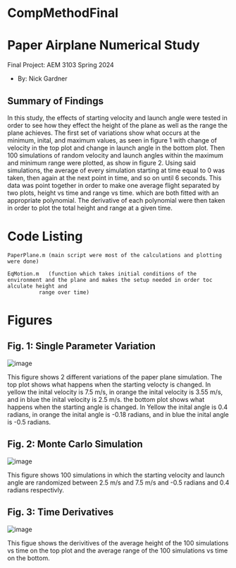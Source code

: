 # CompMethodFinal
# Paper Airplane Numerical Study
  Final Project: AEM 3103 Spring 2024

  - By: Nick Gardner

  ## Summary of Findings

 In this study, the effects of starting velocity and launch angle were tested in order to see how they effect the height of the plane as well as the range the plane 
achieves. The first set of variations show what occurs at the minimum, inital, and maximum values, as seen in figure 1 with change of velocity in the top plot and
change in launch angle in the bottom plot. Then 100 simulations of random velocity and launch angles within the maximum and minimum range were plotted, as show in
figure 2. Using said simulations, the average of every simulation starting at time equal to 0 was taken, then again at the next point in time, and so on until 6 
seconds. This data was point together in order to make one average flight separated by two plots, height vs time and range vs time. which are both fitted with
an appropriate polynomial. The derivative of each polynomial were then taken in order to plot the total height and range at a given time.

  # Code Listing

	PaperPlane.m (main script were most of the calculations and plotting were done)

	EqMotion.m   (function which takes initial conditions of the environment and the plane and makes the setup needed in order toc alculate height and 
		      range over time)
  # Figures

  ## Fig. 1: Single Parameter Variation
![image](https://github.com/gardn732/CompMethodFinal/assets/168943029/a46b7157-1954-4bae-a833-6bd82f9c17ef)

This figure shows 2 different variations of the paper plane simulation. The top plot shows what happens when the starting velocty is changed. In yellow the inital velocity is 7.5 m/s, in orange the inital velocity is 3.55 m/s, and in blue the inital velocity is 2.5 m/s.
the bottom plot shows what happens when the starting angle is changed. In Yellow the inital angle is 0.4 radians, in orange the inital angle is -0.18 radians, and in blue the inital angle is -0.5 radians.

  ## Fig. 2: Monte Carlo Simulation

![image](https://github.com/gardn732/CompMethodFinal/assets/168943029/0ddb5f5a-8438-4bc3-a37f-41bcbd5d9e03)

  This figure shows 100 simulations in which the starting velocity and launch angle are randomized between 2.5 m/s and 7.5 m/s and -0.5 radians and 0.4 radians respectivly.  

 ## Fig. 3: Time Derivatives

![image](https://github.com/gardn732/CompMethodFinal/assets/168943029/c0aa44d6-06d9-46a6-b912-83f02a9189e3)

 This figue shows the derivitives of the average height of the 100 simulations vs time on the top plot and the average range of the 100 simulations vs time on the bottom. 

